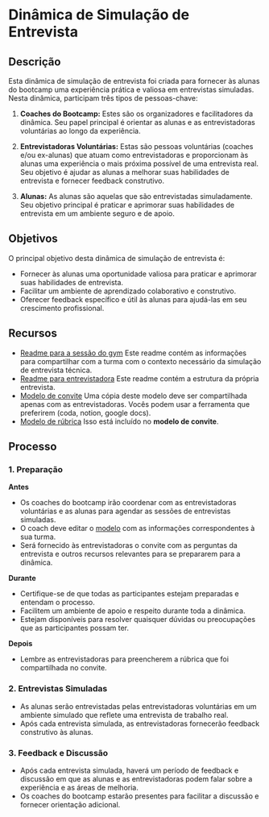 # Dinâmica de Simulação de Entrevista

## Descrição

Esta dinâmica de simulação de entrevista foi criada para fornecer às alunas do bootcamp uma experiência prática e valiosa em entrevistas simuladas. Nesta dinâmica, participam três tipos de pessoas-chave:

1. **Coaches do Bootcamp:** Estes são os organizadores e facilitadores da dinâmica. Seu papel principal é orientar as alunas e as entrevistadoras voluntárias ao longo da experiência.

2. **Entrevistadoras Voluntárias:** Estas são pessoas voluntárias (coaches e/ou ex-alunas) que atuam como entrevistadoras e proporcionam às alunas uma experiência o mais próxima possível de uma entrevista real. Seu objetivo é ajudar as alunas a melhorar suas habilidades de entrevista e fornecer feedback construtivo.

3. **Alunas:** As alunas são aquelas que são entrevistadas simuladamente. Seu objetivo principal é praticar e aprimorar suas habilidades de entrevista em um ambiente seguro e de apoio.

## Objetivos

O principal objetivo desta dinâmica de simulação de entrevista é:

- Fornecer às alunas uma oportunidade valiosa para praticar e aprimorar suas habilidades de entrevista.
- Facilitar um ambiente de aprendizado colaborativo e construtivo.
- Oferecer feedback específico e útil às alunas para ajudá-las em seu crescimento profissional.

## **Recursos**

- [Readme para a sessão do gym](./README-session.md) Este readme contém as informações para compartilhar com a turma com o contexto necessário da simulação de entrevista técnica.
- [Readme para entrevistadora](./README-interviewer.md) Este readme contém a estrutura da própria entrevista.
- [Modelo de convite](./invitation-template.md) Uma cópia deste modelo deve ser compartilhada apenas com as entrevistadoras. Vocês podem usar a ferramenta que preferirem (coda, notion, google docs).
- [Modelo de rúbrica](https://docs.google.com/spreadsheets/d/1aAL4r4sEqdVZEVgqm5iYJAhBLeeZxLAZ4egoqxH2-ys/edit?usp=sharing) Isso está incluído no **modelo de convite**.

## Processo

### 1. Preparação

**Antes**

- Os coaches do bootcamp irão coordenar com as entrevistadoras voluntárias e as alunas para agendar as sessões de entrevistas simuladas.
- O coach deve editar o [modelo](./invitation-template.md) com as informações correspondentes à sua turma.
- Será fornecido às entrevistadoras o convite com as perguntas da entrevista e outros recursos relevantes para se prepararem para a dinâmica.

**Durante**

- Certifique-se de que todas as participantes estejam preparadas e entendam o processo.
- Facilitem um ambiente de apoio e respeito durante toda a dinâmica.
- Estejam disponíveis para resolver quaisquer dúvidas ou preocupações que as participantes possam ter.

**Depois**

- Lembre as entrevistadoras para preencherem a rúbrica que foi compartilhada no convite.

### 2. Entrevistas Simuladas

- As alunas serão entrevistadas pelas entrevistadoras voluntárias em um ambiente simulado que reflete uma entrevista de trabalho real.
- Após cada entrevista simulada, as entrevistadoras fornecerão feedback construtivo às alunas.

### 3. Feedback e Discussão

- Após cada entrevista simulada, haverá um período de feedback e discussão em que as alunas e as entrevistadoras podem falar sobre a experiência e as áreas de melhoria.
- Os coaches do bootcamp estarão presentes para facilitar a discussão e fornecer orientação adicional.
